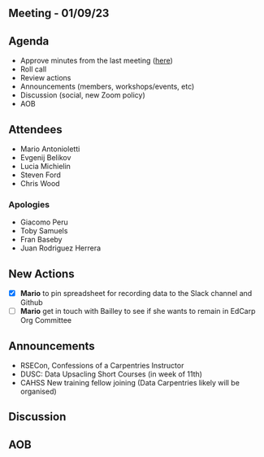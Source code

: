 ## Meeting - 01/09/23

## Agenda
* Approve minutes from the last meeting ([here](https://github.com/edcarp/organising-committee/blob/main/minutes/2023/2023_07_04_EdCarp_Organising_Committee.md))
* Roll call
* Review actions
* Announcements (members, workshops/events, etc)
* Discussion (social, new Zoom policy)
* AOB

## Attendees
* Mario Antonioletti
* Evgenij Belikov
* Lucia Michielin
* Steven Ford
* Chris Wood
  
### Apologies
* Giacomo Peru
* Toby Samuels
* Fran Baseby
* Juan Rodriguez Herrera

## New Actions
- [x] **Mario** to pin spreadsheet for recording data to the Slack channel and Github
- [ ] **Mario** get in touch with Bailley to see if she wants to remain in EdCarp Org Committee

## Announcements
* RSECon, Confessions of a Carpentries Instructor
* DUSC: Data Upsacling Short Courses (in week of 11th)
* CAHSS New training fellow joining (Data Carpentries likely will be organised)
  
## Discussion

## AOB

